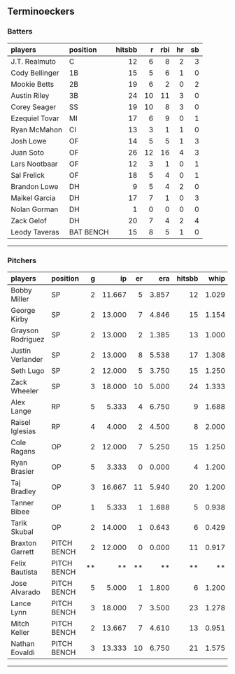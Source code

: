 ## Terminoeckers

### Batters

 
|players        |position  | hitsbb|  r| rbi| hr| sb| 
|:--------------|:---------|------:|--:|---:|--:|--:| 
|J.T. Realmuto  |C         |     12|  6|   8|  2|  3| 
|Cody Bellinger |1B        |     15|  5|   6|  1|  0| 
|Mookie Betts   |2B        |     19|  6|   2|  0|  2| 
|Austin Riley   |3B        |     24| 10|  11|  3|  0| 
|Corey Seager   |SS        |     19| 10|   8|  3|  0| 
|Ezequiel Tovar |MI        |     17|  6|   9|  0|  1| 
|Ryan McMahon   |CI        |     13|  3|   1|  1|  0| 
|Josh Lowe      |OF        |     14|  5|   5|  1|  3| 
|Juan Soto      |OF        |     26| 12|  16|  4|  3| 
|Lars Nootbaar  |OF        |     12|  3|   1|  0|  1| 
|Sal Frelick    |OF        |     18|  5|   4|  0|  1| 
|Brandon Lowe   |DH        |      9|  5|   4|  2|  0| 
|Maikel Garcia  |DH        |     17|  7|   1|  0|  3| 
|Nolan Gorman   |DH        |      1|  0|   0|  0|  0| 
|Zack Gelof     |DH        |     20|  7|   4|  2|  4| 
|Leody Taveras  |BAT BENCH |     15|  8|   5|  1|  0| 

* * *

### Pitchers

 
|players           |position    |  g|     ip| er|   era| hitsbb|  whip| so|  w| sv| 
|:-----------------|:-----------|--:|------:|--:|-----:|------:|-----:|--:|--:|--:| 
|Bobby Miller      |SP          |  2| 11.667|  5| 3.857|     12| 1.029| 14|  1|  0| 
|George Kirby      |SP          |  2| 13.000|  7| 4.846|     15| 1.154| 10|  1|  0| 
|Grayson Rodriguez |SP          |  2| 13.000|  2| 1.385|     13| 1.000| 14|  1|  0| 
|Justin Verlander  |SP          |  2| 13.000|  8| 5.538|     17| 1.308| 12|  0|  0| 
|Seth Lugo         |SP          |  2| 12.000|  5| 3.750|     15| 1.250| 14|  1|  0| 
|Zack Wheeler      |SP          |  3| 18.000| 10| 5.000|     24| 1.333| 15|  2|  0| 
|Alex Lange        |RP          |  5|  5.333|  4| 6.750|      9| 1.688|  6|  1|  2| 
|Raisel Iglesias   |RP          |  4|  4.000|  2| 4.500|      8| 2.000|  4|  1|  1| 
|Cole Ragans       |OP          |  2| 12.000|  7| 5.250|     15| 1.250| 12|  1|  0| 
|Ryan Brasier      |OP          |  5|  3.333|  0| 0.000|      4| 1.200|  3|  0|  0| 
|Taj Bradley       |OP          |  3| 16.667| 11| 5.940|     20| 1.200| 17|  0|  0| 
|Tanner Bibee      |OP          |  1|  5.333|  1| 1.688|      5| 0.938|  4|  0|  0| 
|Tarik Skubal      |OP          |  2| 14.000|  1| 0.643|      6| 0.429| 19|  2|  0| 
|Braxton Garrett   |PITCH BENCH |  2| 12.000|  0| 0.000|     11| 0.917| 14|  1|  0| 
|Felix Bautista    |PITCH BENCH | **|     **| **|    **|     **|    **| **| **| **| 
|Jose Alvarado     |PITCH BENCH |  5|  5.000|  1| 1.800|      6| 1.200|  8|  0|  3| 
|Lance Lynn        |PITCH BENCH |  3| 18.000|  7| 3.500|     23| 1.278| 15|  2|  0| 
|Mitch Keller      |PITCH BENCH |  2| 13.667|  7| 4.610|     13| 0.951| 13|  2|  0| 
|Nathan Eovaldi    |PITCH BENCH |  3| 13.333| 10| 6.750|     21| 1.575| 12|  1|  0| 


* * *



